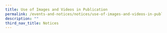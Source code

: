 ```yaml
---
title: Use of Images and Videos in Publication
permalink: /events-and-notices/notices/use-of-images-and-videos-in-publication/
description: ""
third_nav_title: Notices
---
```

